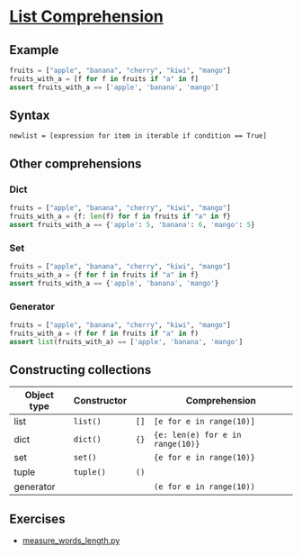 # [List Comprehension][]

## Example
```python
fruits = ["apple", "banana", "cherry", "kiwi", "mango"]
fruits_with_a = [f for f in fruits if "a" in f]
assert fruits_with_a == ['apple', 'banana', 'mango']
```

## Syntax
```
newlist = [expression for item in iterable if condition == True]
```

## Other comprehensions

### Dict
```python
fruits = ["apple", "banana", "cherry", "kiwi", "mango"]
fruits_with_a = {f: len(f) for f in fruits if "a" in f}
assert fruits_with_a == {'apple': 5, 'banana': 6, 'mango': 5}
```

### Set
```python
fruits = ["apple", "banana", "cherry", "kiwi", "mango"]
fruits_with_a = {f for f in fruits if "a" in f}
assert fruits_with_a == {'apple', 'banana', 'mango'}
```

### Generator
```python
fruits = ["apple", "banana", "cherry", "kiwi", "mango"]
fruits_with_a = (f for f in fruits if "a" in f)
assert list(fruits_with_a) == ['apple', 'banana', 'mango']
```

## Constructing collections

| Object type | Constructor |      | Comprehension                    |
|-------------|-------------|------|----------------------------------|
| list        | `list()`    | `[]` | `[e for e in range(10)]`         |
| dict        | `dict()`    | `{}` | `{e: len(e) for e in range(10)}` |
| set         | `set()`     |      | `{e for e in range(10)}`         |
| tuple       | `tuple()`   | `()` |                                  |
| generator   |             |      | `(e for e in range(10))`         |


## Exercises
* [measure_words_length.py](measure_words_length.py)

[List Comprehension]: https://www.w3schools.com/python/python_lists_comprehension.asp
